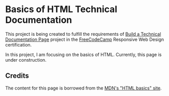 # Basics of HTML Technical Documentation

This project is being created to fulfill the requirements of [Build a Technical Documentation Page](https://www.freecodecamp.org/learn/responsive-web-design/responsive-web-design-projects/build-a-technical-documentation-page) project in the [FreeCodeCamp](https://www.freecodecamp.org/) Responsive Web Design certification.

In this project, I am focusing on the basics of HTML. Currently, this page is under construction.

## Credits

The content for this page is borrowed from the [MDN's "HTML basics" site](https://developer.mozilla.org/en-US/docs/Learn/Getting_started_with_the_web/HTML_basics).

